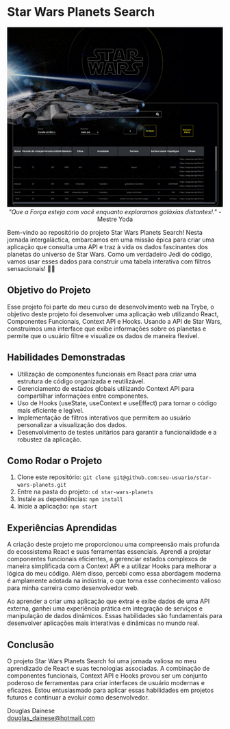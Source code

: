 # Star Wars Planets Search

<p align="center">
  <img src="/src/img/previusProject.png" alt="Prévia do projeto">  
  <br>
  <em>"Que a Força esteja com você enquanto exploramos galáxias distantes!."</em> - Mestre Yoda
</p>


<!-- ![img](/src/img/previusProject.png) -->

Bem-vindo ao repositório do projeto Star Wars Planets Search! Nesta jornada intergaláctica, embarcamos em uma missão épica para criar uma aplicação que consulta uma API e traz à vida os dados fascinantes dos planetas do universo de Star Wars. Como um verdadeiro Jedi do código, vamos usar esses dados para construir uma tabela interativa com filtros sensacionais! 🚀🌌

## Objetivo do Projeto

Esse projeto foi parte do meu curso de desenvolvimento web na Trybe, o objetivo deste projeto foi desenvolver uma aplicação web utilizando React, Componentes Funcionais, Context API e Hooks. Usando a API de Star Wars, construímos uma interface que exibe informações sobre os planetas e permite que o usuário filtre e visualize os dados de maneira flexível.

## Habilidades Demonstradas

- Utilização de componentes funcionais em React para criar uma estrutura de código organizada e reutilizável.
- Gerenciamento de estados globais utilizando Context API para compartilhar informações entre componentes.
- Uso de Hooks (useState, useContext e useEffect) para tornar o código mais eficiente e legível.
- Implementação de filtros interativos que permitem ao usuário personalizar a visualização dos dados.
- Desenvolvimento de testes unitários para garantir a funcionalidade e a robustez da aplicação.

## Como Rodar o Projeto

1. Clone este repositório: `git clone git@github.com:seu-usuario/star-wars-planets.git`
2. Entre na pasta do projeto: `cd star-wars-planets`
3. Instale as dependências: `npm install`
4. Inicie a aplicação: `npm start`

## Experiências Aprendidas

A criação deste projeto me proporcionou uma compreensão mais profunda do ecossistema React e suas ferramentas essenciais. Aprendi a projetar componentes funcionais eficientes, a gerenciar estados complexos de maneira simplificada com a Context API e a utilizar Hooks para melhorar a lógica do meu código. Além disso, percebi como essa abordagem moderna é amplamente adotada na indústria, o que torna esse conhecimento valioso para minha carreira como desenvolvedor web.

Ao aprender a criar uma aplicação que extrai e exibe dados de uma API externa, ganhei uma experiência prática em integração de serviços e manipulação de dados dinâmicos. Essas habilidades são fundamentais para desenvolver aplicações mais interativas e dinâmicas no mundo real.

## Conclusão

O projeto Star Wars Planets Search foi uma jornada valiosa no meu aprendizado de React e suas tecnologias associadas. A combinação de componentes funcionais, Context API e Hooks provou ser um conjunto poderoso de ferramentas para criar interfaces de usuário modernas e eficazes. Estou entusiasmado para aplicar essas habilidades em projetos futuros e continuar a evoluir como desenvolvedor.

Douglas Dainese  
[douglas_dainese@hotmail.com](mailto:douglas_dainese@hotmail.com)

